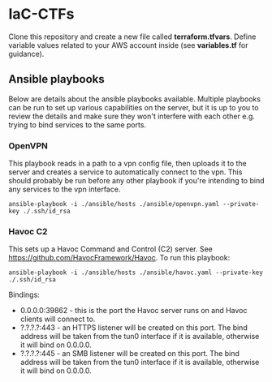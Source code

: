 # IaC-CTFs

Clone this repository and create a new file called **terraform.tfvars**. Define variable values related to your AWS account inside (see **variables.tf** for guidance).

## Ansible playbooks

Below are details about the ansible playbooks available. Multiple playbooks can be run to set up various capabilities on the server, but it is up to you to review the details and make sure they won't interfere with each other e.g. trying to bind services to the same ports.

### OpenVPN

This playbook reads in a path to a vpn config file, then uploads it to the server and creates a service to automatically connect to the vpn. This should probably be run before any other playbook if you're intending to bind any services to the vpn interface.

```
ansible-playbook -i ./ansible/hosts ./ansible/openvpn.yaml --private-key ./.ssh/id_rsa
```

### Havoc C2

This sets up a Havoc Command and Control (C2) server. See https://github.com/HavocFramework/Havoc. To run this playbook:

```
ansible-playbook -i ./ansible/hosts ./ansible/havoc.yaml --private-key ./.ssh/id_rsa
```

Bindings:
- 0.0.0.0:39862 - this is the port the Havoc server runs on and Havoc clients will connect to.
- ?.?.?.?:443 - an HTTPS listener will be created on this port. The bind address will be taken from the tun0 interface if it is available, otherwise it will bind on 0.0.0.0.
- ?.?.?.?:445 - an SMB listener will be created on this port. The bind address will be taken from the tun0 interface if it is available, otherwise it will bind on 0.0.0.0.